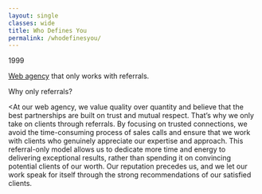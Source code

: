 ```yaml
---
layout: single
classes: wide
title: Who Defines You
permalink: /whodefinesyou/
---
```

1999

[Web agency](https://whodefinesyou.com) that only works with referrals.

Why only referrals?

<At our web agency, we value quality over quantity and believe that the best partnerships are built on trust and mutual respect. That’s why we only take on clients through referrals. By focusing on trusted connections, we avoid the time-consuming process of sales calls and ensure that we work with clients who genuinely appreciate our expertise and approach. This referral-only model allows us to dedicate more time and energy to delivering exceptional results, rather than spending it on convincing potential clients of our worth. Our reputation precedes us, and we let our work speak for itself through the strong recommendations of our satisfied clients.